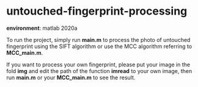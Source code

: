 # untouched-fingerprint-processing

**environment**: matlab 2020a

To run the project, simply run **main.m** to process the photo of untouched fingerprint using the SIFT algorithm or use the MCC algorithm referring to **MCC_main.m**.

If you want to process your own fingerprint, please put your image in the fold **img** and edit the path of the function **imread** to your own image, then run **main.m** or your **MCC_main.m** to see the result.

